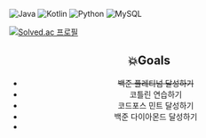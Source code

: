 <!--
![로고명](https://img.shields.io/badge/로고명-원하는색상코드.svg?&style=for-the-badge&logo=로고명&logoColor=로고색상) 
[![Solved.ac
프로필](http://mazassumnida.wtf/api/generate_badge?boj={handle})](https://solved.ac/{handle})
-->


![Java](https://img.shields.io/badge/Java-007396.svg?&style=for-the-badge&logo=Java&logoColor=white)
![Kotlin](https://img.shields.io/badge/Kotlin-7F52FF.svg?&style=for-the-badge&logo=Kotlin&logoColor=white)
![Python](https://img.shields.io/badge/Python-3776AB.svg?&style=for-the-badge&logo=Python&logoColor=white)
![MySQL](https://img.shields.io/badge/MySQL-4479A1.svg?&style=for-the-badge&logo=MySQL&logoColor=white)

[![Solved.ac
프로필](http://mazassumnida.wtf/api/generate_badge?boj=dlghckd)](https://solved.ac/dlghckd)
<center>
   
   ## 💥Goals
   
- ~~백준 플레티넘 달성하기~~
- 코틀린 연습하기
- 코드포스 민트 달성하기
- 백준 다이아몬드 달성하기
- </center>
   

